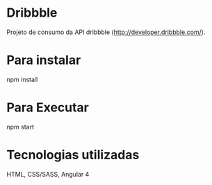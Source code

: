 # Dribbble

Projeto de consumo da API dribbble (http://developer.dribbble.com/).

# Para instalar

npm install

# Para Executar

npm start

# Tecnologias utilizadas

HTML, CSS/SASS, Angular 4


